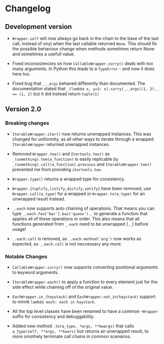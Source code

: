 # Changelog

## Development version

- `Wrapper.self` will now always go back in the chain to the base of the last call, instead of onyl when the last callable returned `None`. This should fix the possible behaviour change when methods sometimes return None and sometimes a usefull value.

- Fixed inconsistencies on how `CallableWrapper.curry()` deals with too many arguments. In Python this leads to a `TypeError` - and now it does here too.

- Fixed bug that `_._args` behaved differently than documented. The documentation stated that `_(lambda x, y=3: x).curry(_._args)(1, 2)._ == (1, 2)` but it did instead return `tuple(1)`

## Version 2.0

### Breaking changes

- `IterableWrapper.iter()` now returns unwrapped instances. This was changed for uniformity, as all other ways to iterate through a wrapped `IterableWrapper` returned unwrapped instances.

- Removed `Wrapper.tee()` and `Itertools.tee()` as `_(something).tee(a_function)` is easily replicable by `_(something).call(a_function).previous` and `IterableWrapper.tee()` prevented me from providing `itertools.tee`.

- `Wrapper.type()` returns a wrapped type for consistency.

- `Wrapper.{tuplify,listify,dictify,setify}` have been removed, use `Wrapper.call(a_type)` for a wrapped or `Wrapper.to(a_type)` for an unwrapped result instead.

- `_.each` now supports auto chaining of operations. That means you can type `_.each.foo['bar'].baz('quoox')._` to generate a function that applies all of these operations in order. This also means that all functions generated from `_.each` need to be unwrapped (`._`) before usage!

- `_.each.call` is removed, as `_.each.method('arg')` now works as expected, so `_.each.call` is not neccessary any more.

### Notable Changes

- `CallableWrapper.curry()` now supports converting positional arguments to keyword arguments.

- `IterableWrapper.each()` to apply a function to every element just for the side effect while chaining off of the original value.

- `EachWrapper.in_(haystack)` and `EachWrapper.not_in(haystack)` support to mimik `lambda each: each in haystack`.

- All the top level classes have been renamed to have a common -`Wrapper` suffix for consistency and debuggability.

- Added new method `.to(a_type, *args, **kwargs)` that calls `a_type(self, **args, **kwars)` but returns an unwrapped result, to more smothely terminate call chains in common scenarios.
